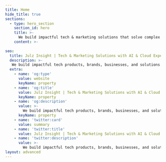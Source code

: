 ```yaml
---
title: Home
hide_title: true
sections:
  - type: hero_section
    section_id: hero
    title: >-
      We build impactful tech & marketing solutions that solve complex business challenges.
    content: >- 
      
seo:
  title: Julz Insight | Tech & Marketing Solutions with AI & Cloud Expertise
  description: >-
   We build impactful tech products, brands, businesses, and solutions. Illuminating possibilities.
  extra:
    - name: 'og:type'
      value: website
      keyName: property
    - name: 'og:title'
      value: Julz Insight | Tech & Marketing Solutions with AI & Cloud Expertise
      keyName: property
    - name: 'og:description'
      value: >-
        We build impactful tech products, brands, businesses, and solutions. Illuminating possibilities.
      keyName: property
    - name: 'twitter:card'
      value: summary
    - name: 'twitter:title'
      value: Julz Insight | Tech & Marketing Solutions with AI & Cloud Expertise
    - name: 'twitter:description'
      value: >-
        We build impactful tech products, brands, businesses, and solutions. Illuminating possibilities.
layout: advanced
---
```

